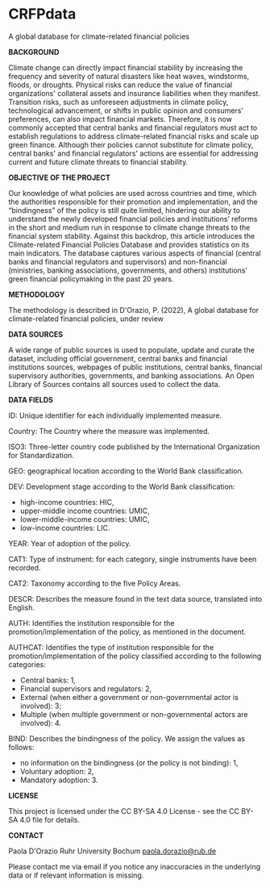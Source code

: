 # CRFPdata
A global database for climate-related financial policies


<b>BACKGROUND</b>

Climate change can directly impact financial stability by increasing the frequency and severity of natural disasters like heat waves, windstorms, floods, or droughts. Physical risks can reduce the value of financial organizations' collateral assets and insurance liabilities when they manifest. Transition risks, such as unforeseen adjustments in climate policy, technological advancement, or shifts in public opinion and consumers' preferences, can also impact financial markets. Therefore, it is now commonly accepted that central banks and financial regulators must act to establish regulations to address climate-related financial risks and scale up green finance. Although their policies cannot substitute for climate policy, central banks' and financial regulators' actions are essential for addressing current and future climate threats to financial stability. 


<b>OBJECTIVE OF THE PROJECT</b>

Our knowledge of what policies are used across countries and time, which the authorities responsible for their promotion and implementation, and the “bindingness” of the policy is still quite limited, hindering our ability to understand the newly developed financial policies and institutions’ reforms in the short and medium run in response to climate change threats to the financial system stability. Against this backdrop, this article introduces the Climate-related Financial Policies Database and provides statistics on its main indicators. The database captures various aspects of financial (central banks and financial regulators and supervisors) and non-financial (ministries, banking associations, governments, and others) institutions’ green financial policymaking in the past 20 years.

<b>METHODOLOGY </b>

The methodology is described in D'Orazio, P. (2022), A global database for climate-related financial policies, under review

<b>DATA SOURCES</b>

A wide range of public sources is used to populate, update and curate the dataset, including official government, central banks and financial institutions sources, webpages of public institutions, central banks, financial supervisory authorities, governments, and banking associations.
An Open Library of Sources contains all sources used to collect the data.

<b>DATA FIELDS</b>

ID: Unique identifier for each individually implemented measure. 

Country: The Country where the measure was implemented.

ISO3: Three-letter country code published by the International Organization for Standardization.

GEO: geographical location according to the World Bank classification.

DEV: Development stage according to the World Bank classification:
- high-income countries: HIC, 
- upper-middle income countries: UMIC, 
- lower-middle-income countries: UMIC, 
- low-income countries: LIC.

YEAR: Year of adoption of the policy.

CAT1: Type of instrument: for each category, single instruments have been recorded. 

CAT2: Taxonomy according to the five Policy Areas. 

DESCR: Describes the measure found in the text data source, translated into English.

AUTH: Identifies the institution responsible for the promotion/implementation of the policy, as mentioned in the document.

AUTHCAT: Identifies the type of institution responsible for the promotion/implementation of the policy classified according to the following categories: 
- Central banks: 1, 
- Financial supervisors and regulators: 2, 
- External (when either a government or non-governmental actor is involved): 3; 
- Multiple (when multiple government or non-governmental actors are involved): 4.

BIND: Describes the bindingness of the policy. We assign the values as follows:
- no information on the bindingness (or the policy is not binding): 1, 
- Voluntary adoption: 2, 
- Mandatory adoption: 3.

<b>LICENSE</b>

This project is licensed under the CC BY-SA 4.0 License - see the CC BY-SA 4.0 file for details.

<b>CONTACT</b>

Paola D'Orazio 
Ruhr University Bochum
paola.dorazio@rub.de

Please contact me via email if you notice any inaccuracies in the underlying data or if relevant information is missing.

